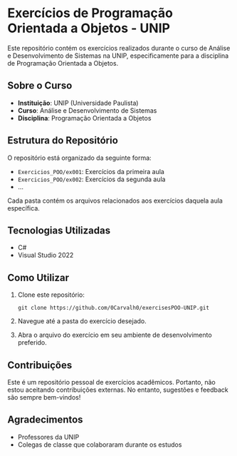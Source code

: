 # Exercícios de Programação Orientada a Objetos - UNIP

Este repositório contém os exercícios realizados durante o curso de Análise e Desenvolvimento de Sistemas na UNIP, especificamente para a disciplina de Programação Orientada a Objetos.

## Sobre o Curso

- **Instituição**: UNIP (Universidade Paulista)
- **Curso**: Análise e Desenvolvimento de Sistemas
- **Disciplina**: Programação Orientada a Objetos

## Estrutura do Repositório

O repositório está organizado da seguinte forma:

- `Exercicios_POO/ex001`: Exercícios da primeira aula
- `Exercicios_POO/ex002`: Exercícios da segunda aula
- ...

Cada pasta contém os arquivos relacionados aos exercícios daquela aula específica.

## Tecnologias Utilizadas

- C#
- Visual Studio 2022

## Como Utilizar

1. Clone este repositório:
   ```
   git clone https://github.com/0Carvalh0/exercisesPOO-UNIP.git
   ```
2. Navegue até a pasta do exercício desejado.

3. Abra o arquivo do exercício em seu ambiente de desenvolvimento preferido.

## Contribuições

Este é um repositório pessoal de exercícios acadêmicos. Portanto, não estou aceitando contribuições externas. No entanto, sugestões e feedback são sempre bem-vindos!

## Agradecimentos

- Professores da UNIP
- Colegas de classe que colaboraram durante os estudos
